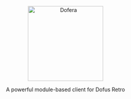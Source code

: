 <p align="center">
  <img
    alt="Dofera"
    src="https://raw.githubusercontent.com/dofera/dofera/master/dofera.png"
    width="200"
  />
</p>
<p align="center">A powerful module-based client for Dofus Retro</p>
